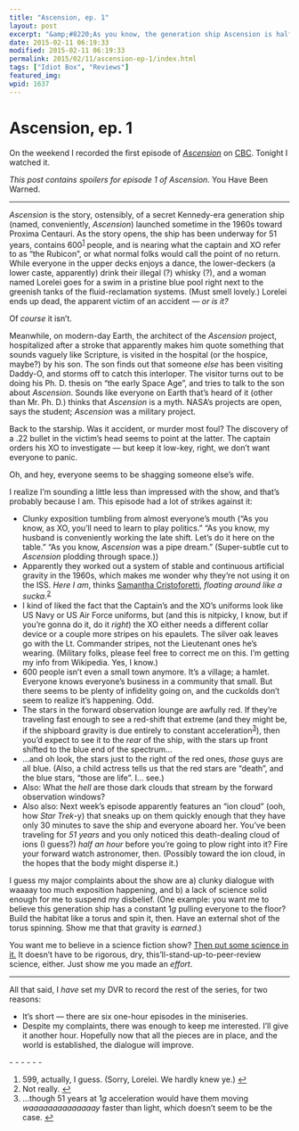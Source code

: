 ```yaml
---
title: "Ascension, ep. 1"
layout: post
excerpt: "&amp;#8220;As you know, the generation ship Ascension is halfway to its destination, and so of course everything will start to fall apart now.&amp;#8221;"
date: 2015-02-11 06:19:33
modified: 2015-02-11 06:19:33
permalink: 2015/02/11/ascension-ep-1/index.html
tags: ["Idiot Box", "Reviews"]
featured_img: 
wpid: 1637
---
```


# Ascension, ep. 1

On the weekend I recorded the first episode of [*Ascension*](http://www.imdb.com/title/tt3696720/) on [CBC](http://www.cbc.ca/ascension/). Tonight I watched it.

*This post contains spoilers for episode 1 of *Ascension*.* You Have Been Warned.

- - - - - -

*Ascension* is the story, ostensibly, of a secret Kennedy-era generation ship (named, conveniently, *Ascension*) launched sometime in the 1960s toward Proxima Centauri. As the story opens, the ship has been underway for 51 years, contains 600<sup id="fnref-1637:1">[1](#fn-1637:1)</sup> people, and is nearing what the captain and XO refer to as “the Rubicon”, or what normal folks would call the point of no return. While everyone in the upper decks enjoys a dance, the lower-deckers (a lower caste, apparently) drink their illegal (?) whisky (?), and a woman named Lorelei goes for a swim in a pristine blue pool right next to the greenish tanks of the fluid-reclamation systems. (Must smell lovely.) Lorelei ends up dead, the apparent victim of an accident — *or is it?*

Of *course* it isn’t.

Meanwhile, on modern-day Earth, the architect of the *Ascension* project, hospitalized after a stroke that apparently makes him quote something that sounds vaguely like Scripture, is visited in the hospital (or the hospice, maybe?) by his son. The son finds out that someone *else* has been visiting Daddy-O, and storms off to catch this interloper. The visitor turns out to be doing his Ph. D. thesis on “the early Space Age”, and tries to talk to the son about *Ascension*. Sounds like everyone on Earth that’s heard of it (other than Mr. Ph. D.) thinks that *Ascension* is a myth. NASA’s projects are open, says the student; *Ascension* was a military project.

Back to the starship. Was it accident, or murder most foul? The discovery of a .22 bullet in the victim’s head seems to point at the latter. The captain orders his XO to investigate — but keep it low-key, right, we don’t want everyone to panic.

Oh, and hey, everyone seems to be shagging someone else’s wife.

I realize I’m sounding a little less than impressed with the show, and that’s probably because I am. This episode had a lot of strikes against it:

- Clunky exposition tumbling from almost everyone’s mouth (“As you know, as XO, you’ll need to learn to play politics.” “As you know, my husband is conveniently working the late shift. Let’s do it here on the table.” “As you know, *Ascension* was a pipe dream.” (Super-subtle cut to *Ascension* plodding through space.))
- Apparently they worked out a system of stable and continuous artificial gravity in the 1960s, which makes me wonder why they’re not using it on the ISS. *Here I am*, thinks [Samantha Cristoforetti](https://www.flickr.com/photos/astrosamantha/), *floating around like a sucka.*<sup id="fnref-1637:2">[2](#fn-1637:2)</sup>
- I kind of liked the fact that the Captain’s and the XO’s uniforms look like US Navy or US Air Force uniforms, but (and this is nitpicky, I know, but if you’re gonna do it, do it *right*) the XO either needs a different collar device or a couple more stripes on his epaulets. The silver oak leaves go with the Lt. Commander stripes, not the Lieutenant ones he’s wearing. (Military folks, please feel free to correct me on this. I’m getting my info from Wikipedia. Yes, I know.)
- 600 people isn’t even a small town anymore. It’s a village; a hamlet. Everyone knows everyone’s business in a community that small. But there seems to be plenty of infidelity going on, and the cuckolds don’t seem to realize it’s happening. Odd.
- The stars in the forward observation lounge are awfully red. If they’re traveling fast enough to see a red-shift that extreme (and they might be, if the shipboard gravity is due entirely to constant acceleration<sup id="fnref-1637:3">[3](#fn-1637:3)</sup>), then you’d expect to see it to the *rear* of the ship, with the stars up front shifted to the blue end of the spectrum…
- …and oh look, the stars just to the right of the red ones, *those* guys are all blue. (Also, a child actress tells us that the red stars are “death”, and the blue stars, “those are life”. I… see.)
- Also: What the *hell* are those dark clouds that stream by the forward observation windows?
- Also also: Next week’s episode apparently features an “ion cloud” (ooh, how *Star Trek*-y) that sneaks up on them quickly enough that they have only 30 minutes to save the ship and everyone aboard her. You’ve been traveling for *51 years* and you only noticed this death-dealing cloud of ions (I guess?) *half an hour* before you’re going to plow right into it? Fire your forward watch astronomer, then. (Possibly toward the ion cloud, in the hopes that the body might disperse it.)

I guess my major complaints about the show are a) clunky dialogue with waaaay too much exposition happening, and b) a lack of science solid enough for me to suspend my disbelief. (One example: you want me to believe this generation ship has a constant 1*g* pulling everyone to the floor? Build the habitat like a torus and spin it, then. Have an external shot of the torus spinning. Show me that that gravity is *earned*.)

You want me to believe in a science fiction show? [Then put some science in it.](http://io9.com/yes-it-matters-if-the-science-in-your-science-fiction-1685017746) It doesn’t have to be rigorous, dry, this’ll-stand-up-to-peer-review science, either. Just show me you made an *effort*.

- - - - - -

All that said, I *have* set my DVR to record the rest of the series, for two reasons:

- It’s short — there are six one-hour episodes in the miniseries.
- Despite my complaints, there was enough to keep me interested. I’ll give it another hour. Hopefully now that all the pieces are in place, and the world is established, the dialogue will improve.

<div class="footnotes">- - - - - -

1. 599, actually, I guess. (Sorry, Lorelei. We hardly knew ye.) [↩](#fnref-1637:1)
2. Not really. [↩](#fnref-1637:2)
3. …though 51 years at 1*g* acceleration would have them moving *waaaaaaaaaaaaaay* faster than light, which doesn’t seem to be the case. [↩](#fnref-1637:3)

</div>